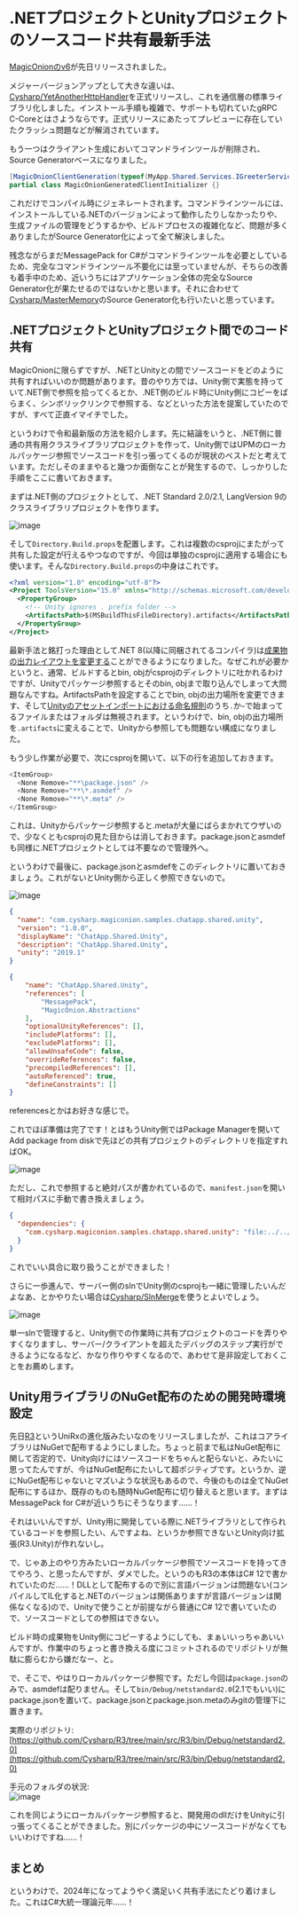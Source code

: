 # .NETプロジェクトとUnityプロジェクトのソースコード共有最新手法

[MagicOnionのv6](https://github.com/Cysharp/MagicOnion/)が先日リリースされました。

メジャーバージョンアップとして大きな違いは、[Cysharp/YetAnotherHttpHandler](https://github.com/Cysharp/YetAnotherHttpHandler)を正式リリースし、これを通信層の標準ライブラリ化しました。インストール手順も複雑で、サポートも切れていたgRPC C-Coreとはさようならです。正式リリースにあたってプレビューに存在していたクラッシュ問題などが解消されています。

もう一つはクライアント生成においてコマンドラインツールが削除され、Source Generatorベースになりました。

```csharp
[MagicOnionClientGeneration(typeof(MyApp.Shared.Services.IGreeterService))]
partial class MagicOnionGeneratedClientInitializer {}
```

これだけでコンパイル時にジェネレートされます。コマンドラインツールには、インストールしている.NETのバージョンによって動作したりしなかったりや、生成ファイルの管理をどうするかや、ビルドプロセスの複雑化など、問題が多くありましたがSource Generator化によって全て解決しました。

残念ながらまだMessagePack for C#がコマンドラインツールを必要としているため、完全なコマンドラインツール不要化には至っていませんが、そちらの改善も着手中のため、近いうちにはアプリケーション全体の完全なSource Generator化が果たせるのではないかと思います。それに合わせて[Cysharp/MasterMemory](https://github.com/Cysharp/MasterMemory/)のSource Generator化も行いたいと思っています。


.NETプロジェクトとUnityプロジェクト間でのコード共有
---
MagicOnionに限らずですが、.NETとUnityとの間でソースコードをどのように共有すればいいのか問題があります。昔のやり方では、Unity側で実態を持っていて.NET側で参照を拾ってくるとか、.NET側のビルド時にUnity側にコピーをばらまく、シンボリックリンクで参照する、などといった方法を提案していたのですが、すべて正直イマイチでした。

というわけで令和最新版の方法を紹介します。先に結論をいうと、.NET側に普通の共有用クラスライブラリプロジェクトを作って、Unity側ではUPMのローカルパッケージ参照でソースコードを引っ張ってくるのが現状のベストだと考えています。ただしそのままやると幾つか面倒なことが発生するので、しっかりした手順をここに書いておきます。

まずは.NET側のプロジェクトとして、.NET Standard 2.0/2.1, LangVersion 9のクラスライブラリプロジェクトを作ります。

![image](https://github.com/Cysharp/MagicOnion/assets/46207/0019a2b0-ec2c-4786-9d1d-0078e8dc0295)

そして`Directory.Build.props`を配置します。これは複数のcsprojにまたがって共有した設定が行えるやつなのですが、今回は単独のcsprojに適用する場合にも使います。そんな`Directory.Build.props`の中身はこれです。

```xml
<?xml version="1.0" encoding="utf-8"?>
<Project ToolsVersion="15.0" xmlns="http://schemas.microsoft.com/developer/msbuild/2003">
  <PropertyGroup>
    <!-- Unity ignores . prefix folder -->
    <ArtifactsPath>$(MSBuildThisFileDirectory).artifacts</ArtifactsPath>
  </PropertyGroup>
</Project>
```

最新手法と銘打った理由として.NET 8(以降に同梱されてるコンパイラ)は[成果物の出力レイアウトを変更する](https://learn.microsoft.com/en-us/dotnet/core/sdk/artifacts-output)ことができるようになりました。なぜこれが必要かというと、通常、ビルドするとbin, objがcsprojのディレクトリに吐かれるわけですが、Unityでパッケージ参照するとそのbin, objまで取り込んでしまって大問題なんですね。ArtifactsPathを設定することでbin, objの出力場所を変更できます、そして[Unityのアセットインポートにおける命名規則](https://docs.unity3d.com/Manual/SpecialFolders.html)のうち`.`か`~`で始まってるファイルまたはフォルダは無視されます。というわけで、bin, objの出力場所を`.artifacts`に変えることで、Unityから参照しても問題ない構成になりました。

もう少し作業が必要で、次にcsprojを開いて、以下の行を追加しておきます。

```csharp
<ItemGroup>
  <None Remove="**\package.json" />
  <None Remove="**\*.asmdef" />
  <None Remove="**\*.meta" />
</ItemGroup>
```

これは、Unityからパッケージ参照すると.metaが大量にばらまかれてウザいので、少なくともcsprojの見た目からは消しておきます。package.jsonとasmdefも同様に.NETプロジェクトとしては不要なので管理外へ。

というわけで最後に、package.jsonとasmdefをこのディレクトリに置いておきましょう。これがないとUnity側から正しく参照できないので。

![image](https://github.com/Cysharp/MagicOnion/assets/46207/54c9564d-c6f2-44ec-b86c-bec19ecfb040)

```json
{
  "name": "com.cysharp.magiconion.samples.chatapp.shared.unity",
  "version": "1.0.0",
  "displayName": "ChatApp.Shared.Unity",
  "description": "ChatApp.Shared.Unity",
  "unity": "2019.1"
}
```

```json
{
    "name": "ChatApp.Shared.Unity",
    "references": [
        "MessagePack",
        "MagicOnion.Abstractions"
    ],
    "optionalUnityReferences": [],
    "includePlatforms": [],
    "excludePlatforms": [],
    "allowUnsafeCode": false,
    "overrideReferences": false,
    "precompiledReferences": [],
    "autoReferenced": true,
    "defineConstraints": []
}
```

referencesとかはお好きな感じで。

これでほぼ準備は完了です！とはもうUnity側ではPackage Managerを開いてAdd package from diskで先ほどの共有プロジェクトのディレクトリを指定すればOK。

![image](https://github.com/Cysharp/MagicOnion/assets/46207/a46813ab-72fb-44b3-ac8e-241451f9128f)

ただし、これで参照すると絶対パスが書かれているので、`manifest.json`を開いて相対パスに手動で書き換えましょう。

```json
{
  "dependencies": {
    "com.cysharp.magiconion.samples.chatapp.shared.unity": "file:../../ChatApp.Shared",
  }
}
```

これでいい具合に取り扱うことができました！

さらに一歩進んで、サーバー側のslnでUnity側のcsprojも一緒に管理したいんだよなあ、とかやりたい場合は[Cysharp/SlnMerge](https://github.com/Cysharp/SlnMerge/)を使うとよいでしょう。

![image](https://github.com/Cysharp/SlnMerge/assets/46207/6b70bfda-5f80-42c0-9acc-ca3922f22c52)

単一slnで管理すると、Unity側での作業時に共有プロジェクトのコードを弄りやすくなりますし、サーバー/クライアントを超えたデバッグのステップ実行ができるようになるなど、かなり作りやすくなるので、あわせて是非設定しておくことをお薦めします。

Unity用ライブラリのNuGet配布のための開発時環境設定
---
先日[R3](https://github.com/Cysharp/R3/)というUniRxの進化版みたいなのをリリースしましたが、これはコアライブラリはNuGetで配布するようにしました。ちょっと前まで私はNuGet配布に関して否定的で、Unity向けにはソースコードをちゃんと配らないと、みたいに思ってたんですが、今はNuGet配布にたいして超ポジティブです。というか、逆にNuGet配布じゃないとマズいような状況もあるので、今後のものは全てNuGet配布にするほか、既存のものも随時NuGet配布に切り替えると思います。まずはMessagePack for C#が近いうちにそうなります……！

それはいいんですが、Unity用に開発している際に.NETライブラリとして作られているコードを参照したい、んですよね、というか参照できないとUnity向け拡張(R3.Unity)が作れないし。

で、じゃあ上のやり方みたいローカルパッケージ参照でソースコードを持ってきてやろう、と思ったんですが、ダメでした。というのもR3の本体はC# 12で書かれていたのだ……！DLLとして配布するので別に言語バージョンは問題ない(コンパイルしてIL化すると.NETのバージョンは関係ありますが言語バージョンは関係なくなる)ので、Unityで使うことが前提ながら普通にC# 12で書いていたので、ソースコードとしての参照はできない。

ビルド時の成果物をUnity側にコピーするようにしても、まぁいいっちゃあいいんですが、作業中のちょっと書き換える度にコミットされるのでリポジトリが無駄に膨らむから嫌だなー、と。

で、そこで、やはりローカルパッケージ参照です。ただし今回は`package.json`のみで、asmdefは配りません。そして`bin/Debug/netstandard2.0`(2.1でもいい)にpackage.jsonを置いて、package.jsonとpackage.json.metaのみgitの管理下に置きます。

実際のリポジトリ: [https://github.com/Cysharp/R3/tree/main/src/R3/bin/Debug/netstandard2.0](https://github.com/Cysharp/R3/tree/main/src/R3/bin/Debug/netstandard2.0)

手元のフォルダの状況:  
![image](https://github.com/Cysharp/MagicOnion/assets/46207/2c8f7cb4-08ea-459c-abcc-6a251a063cb2)

これを同じようにローカルパッケージ参照すると、開発用のdllだけをUnityに引っ張ってくることができました。別にパッケージの中にソースコードがなくてもいいわけですね……！

まとめ
---
というわけで、2024年になってようやく満足いく共有手法にたどり着けました。これはC#大統一理論元年……！